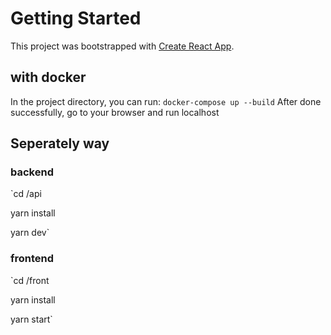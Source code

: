 # Getting Started

This project was bootstrapped with [Create React App](https://github.com/facebook/create-react-app).

## with docker

In the project directory, you can run: `docker-compose up --build`
After done successfully, go to your browser and run localhost

## Seperately way

### backend
`cd /api

yarn install

yarn dev`

### frontend
`cd /front

yarn install

yarn start`

